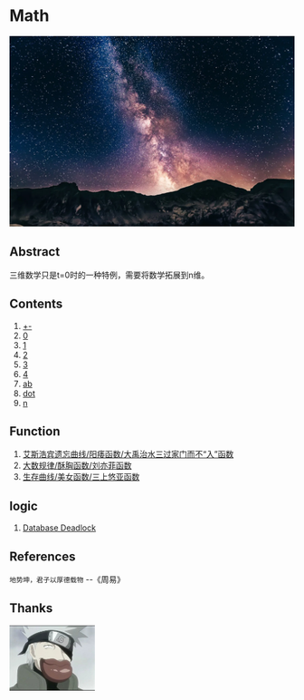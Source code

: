 # Math

![image](n/n.webp)

## Abstract

三维数学只是t=0时的一种特例，需要将数学拓展到n维。

## Contents

1. [+-](n/+-.zh.md)
1. [0](n/0.zh.md)
1. [1](n/1.zh.md)
1. [2](n/2.zh.md)
1. [3](n/3.zh.md)
1. [4](n/4.zh.md)
1. [ab](n/ab.zh.md)
1. [dot](n/dot.zh.md)
1. [n](n/n.zh.md)

## Function

1. [艾斯浩宾遗忘曲线/阳痿函数/大禹治水三过家门而不“入”函数](function/forgetting-curve.zh.md)
1. [大数规律/酥胸函数/刘亦菲函数](function/Standard_deviation_diagram_micro.zh.md)
1. [生存曲线/美女函数/三上悠亚函数](function/Survivorship_Curves.zh.md)

## logic

1. [Database Deadlock](it/Deadlock.zh.md)

## References

  `地势坤，君子以厚德载物` --《周易》

## Thanks

<a href="https://mp.weixin.qq.com/s?__biz=MzI1ODEyNDg3MA==&mid=2655475398&idx=1&sn=2bdcf5d77a5e8364f402abb5585411eb&chksm=f1bf0befc6c882f9e8244b98f9fa7b3eabd813ae70c18ca9ccd8dca769ddc59acebbf85c5bb4&scene=178&cur_album_id=1501795090070077441&search_click_id=#rd" target="_blank">
  <img src="はたけカカシ.jpg" alt="朱穆翔" width="30%">
</a>
